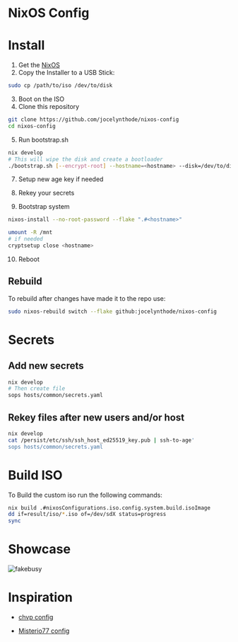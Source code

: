 # NixOS Config

# Install

1. Get the [NixOS](https://channels.nixos.org/nixos-22.05/latest-nixos-minimal-x86_64-linux.iso)
2. Copy the Installer to a USB Stick:

```bash
sudo cp /path/to/iso /dev/to/disk
```

3. Boot on the ISO
4. Clone this repository

```bash
git clone https://github.com/jocelynthode/nixos-config
cd nixos-config
```

5. Run bootstrap.sh

```bash
nix develop
# This will wipe the disk and create a bootloader
./bootstrap.sh [--encrypt-root] --hostname=<hostname> --disk=/dev/to/disk
```

7. Setup new age key if needed

8. Rekey your secrets

9. Bootstrap system

```bash
nixos-install --no-root-password --flake ".#<hostname>"

umount -R /mnt
# if needed
cryptsetup close <hostname>
```

10. Reboot

## Rebuild

To rebuild after changes have made it to the repo use:

```bash
sudo nixos-rebuild switch --flake github:jocelynthode/nixos-config
```

# Secrets

## Add new secrets

```bash
nix develop
# Then create file
sops hosts/common/secrets.yaml
```

## Rekey files after new users and/or host

```bash
nix develop
cat /persist/etc/ssh/ssh_host_ed25519_key.pub | ssh-to-age'
sops hosts/common/secrets.yaml
```

# Build ISO

To Build the custom iso run the following commands:

```bash
nix build .#nixosConfigurations.iso.config.system.build.isoImage
dd if=result/iso/*.iso of=/dev/sdX status=progress
sync

```

# Showcase

![fakebusy](https://i.imgur.com/wmurHSd.png)

# Inspiration

- [chvp config](https://github.com/chvp/nixos-config)

- [Misterio77 config](https://github.com/Misterio77/nix-config)
